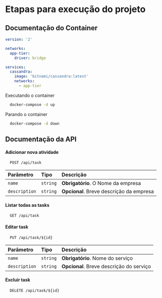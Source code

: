 
# Etapas para execução do projeto



## Documentação do Container

```yml
version: '2'

networks:
  app-tier:
    driver: bridge

services:
  cassandra:
    image: 'bitnami/cassandra:latest'
    networks:
      - app-tier
```

Executando o container

```bash
  docker-compose -d up
```

Parando o container

```bash
  docker-compose -d down
```

## Documentação da API

#### Adicionar nova atividade

```http
  POST /api/task
```

| Parâmetro   | Tipo       | Descrição                                   |
| :---------- | :--------- | :------------------------------------------ |
| `name`      | `string` | **Obrigatório**. O Nome da empresa |
| `description`      | `string` | **Opcional**. Breve descrição da empresa|

#### Listar todas as tasks

```http
  GET /api/task
```

#### Editar task

```http
  PUT /api/task/${id}
```

| Parâmetro   | Tipo       | Descrição                                   |
| :---------- | :--------- | :------------------------------------------ |
| `name`      | `string` | **Obrigatório**. Nome do serviço |
| `description`      | `string` | **Opcional**. Breve descrição do serviço |


#### Excluir task

```http
  DELETE /api/task/${id}
```
